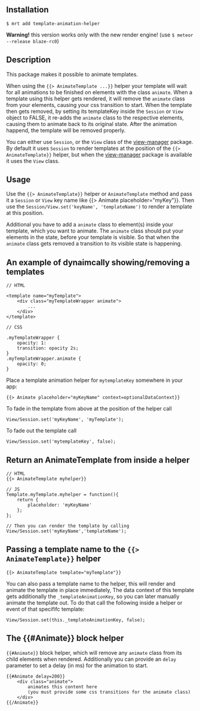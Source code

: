 Installation
-----------

    $ mrt add template-animation-helper

**Warning!** this version works only with the new render engine! (use `$ meteor --release blaze-rc0`)

Description
-----------

This package makes it possible to animate templates.

When using the `{{> AnimateTemplate ...}}` helper your template will wait for all animations to be finished on elements with the class `animate`.
When a template using this helper gets rendered, it will remove the `animate` class from your elements, causing your css transition to start.
When the template then gets removed, by setting its templateKey inside the `Session` or `View` object to FALSE, it re-adds the `animate` class to the respective elements,
causing them to animate back to its original state. After the animation happend, the template will be removed properly.


You can either use `Session`, or the `View` class of the [view-manager][1] package.
By default it uses `Session` to render templates at the position of the `{{> AnimateTemplate}}` helper,
but when the [view-manager][1] package is available it uses the `View` class.

[1]: https://atmosphere.meteor.com/package/view-manager

Usage
-----

Use the `{{> AnimateTemplate}}` helper or `AnimateTemplate` method and pass it a `Session` or `View` key name like {{> Animate placeholder="myKey"}}.
Then use the `Session/View.set('keyName', 'templateName')` to render a template at this position.

Additional you have to add a `animate` class to element(s) inside your template, which you want to animate.
The `animate` class should put your elements in the state, before your template is visible.
So that when the `animate` class gets removed a transition to its visible state is happening.


An example of dynaimcally showing/removing a templates
-----

    // HTML

    <template name="myTemplate">
        <div class="myTemplateWrapper animate">
            ...
        </div>
    </template>

    // CSS

    .myTemplateWrapper {
        opacity: 1:
        transition: opacity 2s;
    }
    .myTemplateWrapper.animate {
        opacity: 0;
    }

Place a template animation helper for `mytemplateKey` somewhere in your app:

    {{> Animate placeholder="myKeyName" context=optionalDataContext}}

To fade in the template from above at the position of the helper call

    View/Session.set('myKeyName', 'myTemplate');

To fade out the template call

    View/Session.set('mytemplateKey', false);


Return an AnimateTemplate from inside a helper
-----
    
    // HTML
    {{> AnimateTemplate myhelper}}

    // JS
    Template.myTemplate.myhelper = function(){
        return {
            placeholder: 'myKeyName'
        };
    };

    // Then you can render the template by calling
    View/Session.set('myKeyName','templateName');


Passing a template name to the `{{> AnimateTemplate}}` helper
-----

    {{> AnimateTemplate template="myTemplate"}}

You can also pass a template name to the helper, this will render and animate the template in place immediately,
The data context of this template gets additionally the `_templateAnimationKey`, so you can later manually animate the template out.
To do that call the following inside a helper or event of that specififc template:

    View/Session.set(this._templateAnimationKey, false);


The {{#Animate}} block helper
----

`{{#Animate}}` block helper, which will remove any `animate` class from its child elements when rendered.
Additionally you can provide an `delay` parameter to set a delay (in ms) for the animation to start.

    {{#Animate delay=200}}
        <div class="animate">
            animates this content here
            (you must provide some css transitions for the animate class)
        </div>
    {{/Animate}}

